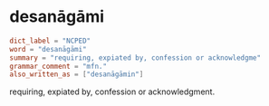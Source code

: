 # desanāgāmi

``` toml
dict_label = "NCPED"
word = "desanāgāmi"
summary = "requiring, expiated by, confession or acknowledgme"
grammar_comment = "mfn."
also_written_as = ["desanāgāmin"]
```

requiring, expiated by, confession or acknowledgment.

